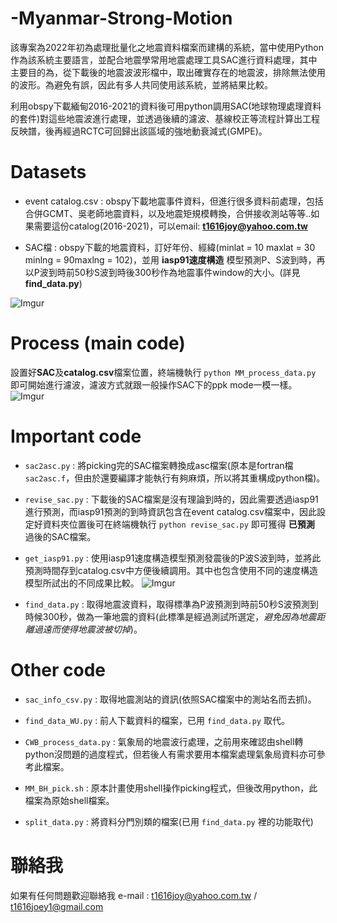 # -Myanmar-Strong-Motion
該專案為2022年初為處理批量化之地震資料檔案而建構的系統，當中使用Python作為該系統主要語言，並配合地震學常用地震處理工具SAC進行資料處理，其中主要目的為，從下載後的地震波波形檔中，取出確實存在的地震波，排除無法使用的波形。為避免有誤，因此有多人共同使用該系統，並將結果比較。

利用obspy下載緬甸2016-2021的資料後可用python調用SAC(地球物理處理資料的套件)對這些地震波進行處理，並透過後續的濾波、基線校正等流程計算出工程反映譜，後再經過RCTC可回歸出該區域的強地動衰減式(GMPE)。

# Datasets
* event catalog.csv : obspy下載地震事件資料，但進行很多資料前處理，包括合併GCMT、吳老師地震資料，以及地震矩規模轉換，合併接收測站等等..如果需要這份catalog(2016-2021)，可以email: **t1616joy@yahoo.com.tw**

* SAC檔 : obspy下載的地震資料，訂好年份、經緯(minlat = 10 maxlat = 30 minlng = 90maxlng = 102)，並用 **iasp91速度構造** 模型預測P、S波到時，再以P波到時前50秒S波到時後300秒作為地震事件window的大小。(詳見 **find_data.py**)

![Imgur](https://i.imgur.com/vscBTzM.png)

# Process (main code)
設置好**SAC**及**catalog.csv**檔案位置，終端機執行 `python MM_process_data.py` 即可開始進行濾波，濾波方式就跟一般操作SAC下的ppk mode一模一樣。
![Imgur](https://i.imgur.com/noT7zu7.png)
# Important code


* `sac2asc.py` : 將picking完的SAC檔案轉換成asc檔案(原本是fortran檔`sac2asc.f`，但由於還要編譯才能執行有夠麻煩，所以將其重構成python檔)。


* `revise_sac.py` : 下載後的SAC檔案是沒有理論到時的，因此需要透過iasp91進行預測，而iasp91預測的到時資訊包含在event catalog.csv檔案中，因此設定好資料夾位置後可在終端機執行 `python revise_sac.py` 即可獲得 **已預測** 過後的SAC檔案。


* `get_iasp91.py` : 使用iasp91速度構造模型預測發震後的P波S波到時，並將此預測時間存到catalog.csv中方便後續調用。其中也包含使用不同的速度構造模型所試出的不同成果比較。
![Imgur](https://i.imgur.com/M74afpj.png)

* `find_data.py` : 取得地震波資料，取得標準為P波預測到時前50秒S波預測到時候300秒，做為一筆地震的資料(此標準是經過測試所選定，*避免因為地震距離過遠而使得地震波被切掉*)。


# Other code


* `sac_info_csv.py` : 取得地震測站的資訊(依照SAC檔案中的測站名而去抓)。


* `find_data_WU.py` : 前人下載資料的檔案，已用 `find_data.py` 取代。


* `CWB_process_data.py` : 氣象局的地震波行處理，之前用來確認由shell轉python沒問題的過度程式，但若後人有需求要用本檔案處理氣象局資料亦可參考此檔案。

* `MM_BH_pick.sh` : 原本計畫使用shell操作picking程式，但後改用python，此檔案為原始shell檔案。

* `split_data.py` : 將資料分門別類的檔案(已用 `find_data.py` 裡的功能取代)

# 聯絡我
如果有任何問題歡迎聯絡我 e-mail : t1616joy@yahoo.com.tw / t1616joey1@gmail.com

